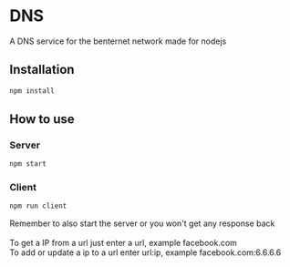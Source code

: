 # DNS
A DNS service for the benternet network made for nodejs

## Installation
```sh
npm install
```
## How to use
### Server
```sh
npm start
```
### Client
```sh
npm run client
```
Remember to also start the server or you won't get any response back </br> </br>
To get a IP from a url just enter a url, example facebook.com </br>
To add or update a ip to a url enter url:ip, example facebook.com:6.6.6.6

